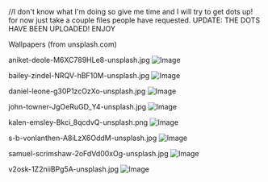 //I don't know what I'm doing so give me time and I will try to get dots up! for now just take a couple files people have requested.
UPDATE: THE DOTS HAVE BEEN UPLOADED! ENJOY

Wallpapers (from unsplash.com)

aniket-deole-M6XC789HLe8-unsplash.jpg
![Image](https://github.com/user-attachments/assets/cdfe13ef-b8dd-40cb-9c3a-c2bb123e1b4b)

bailey-zindel-NRQV-hBF10M-unsplash.jpg
![Image](https://github.com/user-attachments/assets/481a5e12-5300-46dd-ab48-47d02a84c18b)

daniel-leone-g30P1zcOzXo-unsplash.jpg
![Image](https://github.com/user-attachments/assets/50ad6e5a-7de5-4ba8-b24d-7d46fba2bdd3)

john-towner-JgOeRuGD_Y4-unsplash.jpg
![Image](https://github.com/user-attachments/assets/ee474f7c-5e23-4a87-9a44-0f8cf7ae8ee3)

kalen-emsley-Bkci_8qcdvQ-unsplash.png
![Image](https://github.com/user-attachments/assets/37b23047-e646-4c37-80bf-dc9fb7b1ba03)

s-b-vonlanthen-A8iLzX6OddM-unsplash.jpg
![Image](https://github.com/user-attachments/assets/434c6ad1-ab7e-4d71-bc24-19204d529b2b)

samuel-scrimshaw-2oFdVd00xOg-unsplash.jpg
![Image](https://github.com/user-attachments/assets/18b1f692-b726-4c5e-a742-ca1db8df7b8b)

v2osk-1Z2niiBPg5A-unsplash.jpg
![Image](https://github.com/user-attachments/assets/6933e2bb-c924-4122-96a1-e9bc2d84ea5f)

